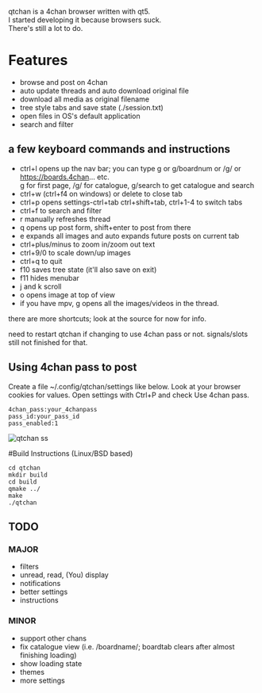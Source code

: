 qtchan is a 4chan browser written with qt5.\
I started developing it because browsers suck.\
There's still a lot to do.


# Features
* browse and post on 4chan
* auto update threads and auto download original file
* download all media as original filename
* tree style tabs and save state (./session.txt)
* open files in OS's default application
* search and filter


## a few keyboard commands and instructions
* ctrl+l opens up the nav bar; you can type g or g/boardnum or /g/ or https://boards.4chan... etc.\
g for first page, /g/ for catalogue, g/search to get catalogue and search
* ctrl+w (ctrl+f4 on windows) or delete to close tab
* ctrl+p opens settings-ctrl+tab ctrl+shift+tab, ctrl+1-4 to switch tabs
* ctrl+f to search and filter
* r manually refreshes thread
* q opens up post form, shift+enter to post from there
* e expands all images and auto expands future posts on current tab
* ctrl+plus/minus to zoom in/zoom out text
* ctrl+9/0 to scale down/up images
* ctrl+q to quit
* f10 saves tree state (it'll also save on exit)
* f11 hides menubar
* j and k scroll
* o opens image at top of view
* if you have mpv, g opens all the images/videos in the thread.

there are more shortcuts; look at the source for now for info.

need to restart qtchan if changing to use 4chan pass or not. signals/slots still not finished for that.

## Using 4chan pass to post
Create a file ~/.config/qtchan/settings like below. Look at your browser cookies for values.
Open settings with Ctrl+P and check Use 4chan pass.
```
4chan_pass:your_4chanpass
pass_id:your_pass_id
pass_enabled:1
```

![qtchan ss](https://i.abcdn.co/qtchan.png)

#Build Instructions (Linux/BSD based)
```
cd qtchan
mkdir build
cd build
qmake ../
make
./qtchan
```

## TODO
### MAJOR
* filters
* unread, read, (You) display
* notifications
* better settings
* instructions

### MINOR
* support other chans
* fix catalogue view (i.e. /boardname/; boardtab clears after almost finishing loading)
* show loading state
* themes
* more settings

